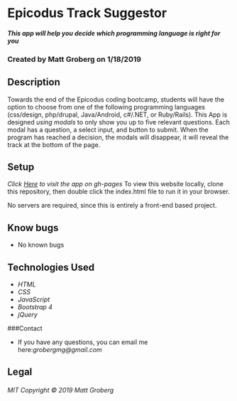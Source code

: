 # Epicodus Track Suggestor
#### _This app will help you decide which programming language is right for you_

### Created by Matt Groberg on 1/18/2019

## Description
Towards the end of the Epicodus coding bootcamp, students will have the option to choose from one of the following programming languages (css/design, php/drupal, Java/Android, c#/.NET, or Ruby/Rails).
This App is designed _using modals_ to only show you up to five relevant questions. Each modal has a question, a select input, and button to submit. When the program has reached a decision, the modals will disappear, it will reveal the track at the bottom of the page.

## Setup

_Click <a href="https://grobergm.github.io/track-selector">Here</a> to visit the app on gh-pages_
To view this website locally, clone this repository, then double click the index.html file to run it in your browser.

No servers are required, since this is entirely a front-end based project.

## Know bugs
* No known bugs

## Technologies Used
* _HTML_
* _CSS_
* _JavaScript_
* _Bootstrap 4_
* _jQuery_

###Contact
* If you have any questions, you can email me here:_grobergmg@gmail.com_
## Legal
###### MIT Copyright © 2019 Matt Groberg
